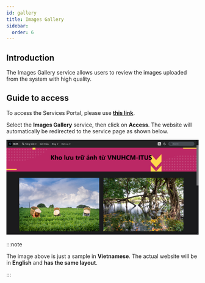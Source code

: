 ```yaml
---
id: gallery
title: Images Gallery
sidebar:
  order: 6
---
```


## Introduction

The Images Gallery service allows users to review the images uploaded from the system with high quality.

## Guide to access

To access the Services Portal, please use [**this link**](https://portal.builetuananh.name.vn/en/services).

Select the **Images Gallery** service, then click on **Access**. The website will automatically be redirected to the service page as shown below.

![Gallery](../../../../assets/services/gallery.png)

:::note

The image above is just a sample in **Vietnamese**. The actual website will be in **English** and **has the same layout**.

:::
